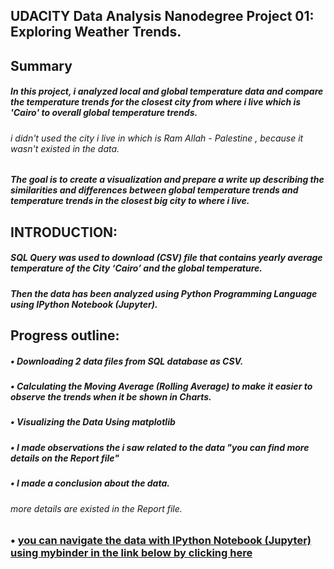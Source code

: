 ## 		UDACITY Data Analysis Nanodegree Project 01: Exploring Weather Trends. 
## Summary
##### In this project, i analyzed local and global temperature data and compare the temperature trends for the closest city from where i live which is 'Cairo' to overall global temperature trends.
###### i didn't used the city i live in which is Ram Allah - Palestine , because it wasn't existed in the data.
##### The goal is to create a visualization and prepare a write up describing the similarities and differences between global temperature trends and temperature trends in the closest big city to where i live.


## INTRODUCTION:
##### SQL Query was used to download (CSV) file that contains yearly average temperature of the City ‘Cairo’ and the global temperature. 
##### Then the data has been analyzed using Python Programming Language using IPython Notebook (Jupyter).
#####
## Progress outline: 
##### • Downloading 2 data files from SQL database as CSV.  
##### • Calculating the Moving Average (Rolling Average) to make it easier to observe the trends when it be shown in Charts. 
##### • Visualizing the Data Using matplotlib
##### • I made observations the i saw related to the data "you can find more details on the Report file"
##### • I made a conclusion about the data.

###### more details are existed in the Report file.

### • [you can navigate the data with IPython Notebook (Jupyter) using mybinder in the link below by clicking here](https://mybinder.org/v2/gh/samedhaa/Explore-Weather-Trends-Udacity-Data-Analysis-Nanodegree-Project-01/master)  
